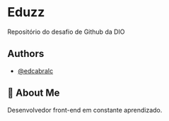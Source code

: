 # Eduzz

Repositório do desafio de Github da DIO


## Authors

- [@edcabralc](https://www.github.com/edcabralc)


## 🚀 About Me
Desenvolvedor front-end em constante aprendizado. 
